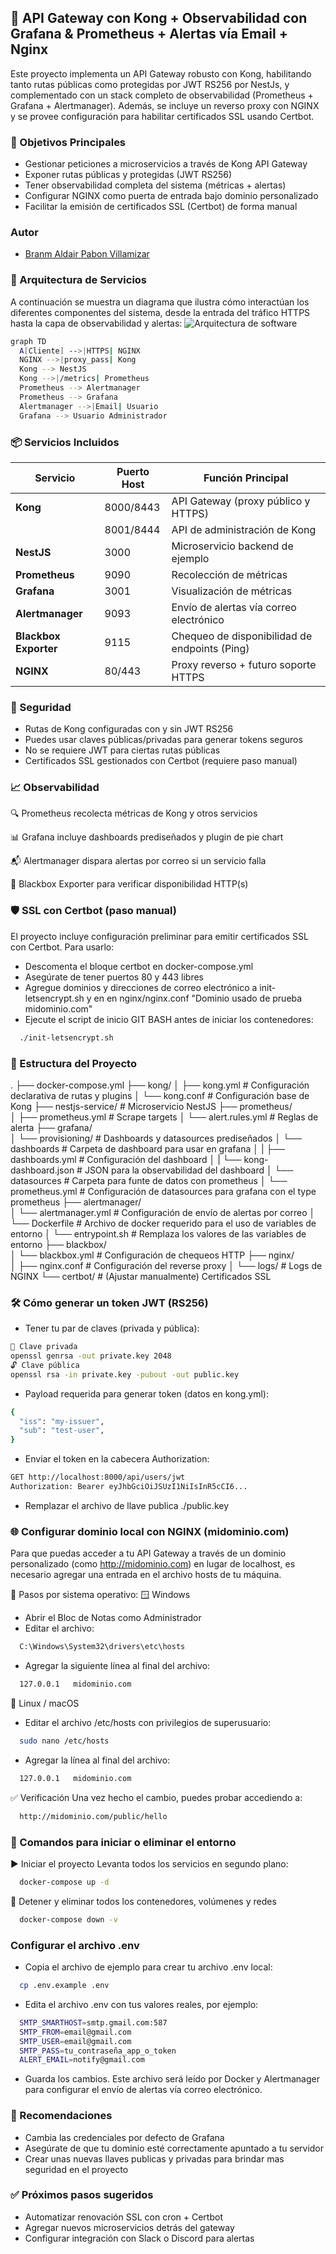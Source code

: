## 📡 API Gateway con Kong + Observabilidad con Grafana & Prometheus + Alertas vía Email + Nginx

Este proyecto implementa un API Gateway robusto con Kong, habilitando tanto rutas públicas como protegidas por JWT RS256 por NestJs, y complementado con un stack completo de observabilidad (Prometheus + Grafana + Alertmanager). Además, se incluye un reverso proxy con NGINX y se provee configuración para habilitar certificados SSL usando Certbot.

### 🚀 Objetivos Principales
- Gestionar peticiones a microservicios a través de Kong API Gateway
- Exponer rutas públicas y protegidas (JWT RS256)
- Tener observabilidad completa del sistema (métricas + alertas)
- Configurar NGINX como puerta de entrada bajo dominio personalizado
- Facilitar la emisión de certificados SSL (Certbot) de forma manual

### Autor
- [Branm Aldair Pabon Villamizar](https://github.com/bpabon)

### 🧱 Arquitectura de Servicios
A continuación se muestra un diagrama que ilustra cómo interactúan los diferentes componentes del sistema, desde la entrada del tráfico HTTPS hasta la capa de observabilidad y alertas:
![Arquitectura de software](./img/arquitectura.png)

```bash
graph TD
  A[Cliente] -->|HTTPS| NGINX
  NGINX -->|proxy_pass| Kong
  Kong --> NestJS
  Kong -->|/metrics| Prometheus
  Prometheus --> Alertmanager
  Prometheus --> Grafana
  Alertmanager -->|Email| Usuario
  Grafana --> Usuario Administrador
```
### 📦 Servicios Incluidos
| Servicio              | Puerto Host | Función Principal                             |
| --------------------- | ----------- | --------------------------------------------- |
| **Kong**              | 8000/8443   | API Gateway (proxy público y HTTPS)           |
|                       | 8001/8444   | API de administración de Kong                 |
| **NestJS**            | 3000        | Microservicio backend de ejemplo              |
| **Prometheus**        | 9090        | Recolección de métricas                       |
| **Grafana**           | 3001        | Visualización de métricas                     |
| **Alertmanager**      | 9093        | Envío de alertas vía correo electrónico       |
| **Blackbox Exporter** | 9115        | Chequeo de disponibilidad de endpoints (Ping) |
| **NGINX**             | 80/443      | Proxy reverso + futuro soporte HTTPS          |

### 🔐 Seguridad
- Rutas de Kong configuradas con y sin JWT RS256
- Puedes usar claves públicas/privadas para generar tokens seguros
- No se requiere JWT para ciertas rutas públicas
- Certificados SSL gestionados con Certbot (requiere paso manual)

### 📈 Observabilidad
🔍 Prometheus recolecta métricas de Kong y otros servicios

📊 Grafana incluye dashboards prediseñados y plugin de pie chart

📬 Alertmanager dispara alertas por correo si un servicio falla

🔎 Blackbox Exporter para verificar disponibilidad HTTP(s)

### 🛡️ SSL con Certbot (paso manual)
El proyecto incluye configuración preliminar para emitir certificados SSL con Certbot. Para usarlo:

- Descomenta el bloque certbot en docker-compose.yml 
- Asegúrate de tener puertos 80 y 443 libres
- Agregue dominios y direcciones de correo electrónico a init-letsencrypt.sh y en en nginx/nginx.conf "Dominio usado de prueba midominio.com"
- Ejecute el script de inicio GIT BASH antes de iniciar los contenedores:
```bash
  ./init-letsencrypt.sh
```
### 📁 Estructura del Proyecto
.
├── docker-compose.yml
├── kong/
│   ├── kong.yml                      # Configuración declarativa de rutas y plugins
│   └── kong.conf                     # Configuración base de Kong
├── nestjs-service/                   # Microservicio NestJS
├── prometheus/   
│   ├── prometheus.yml                # Scrape targets
│   └── alert.rules.yml               # Reglas de alerta
├── grafana/    
│   └── provisioning/                 # Dashboards y datasources prediseñados
│       └── dashboards                # Carpeta de dashboard para usar en grafana
│       |    ├── dashboards.yml       # Configuración del dashboard
│       |    └── kong-dashboard.json  # JSON para la observabilidad del dashboard
│       └── datasources               # Carpeta para funte de datos con prometheus
│            └── prometheus.yml       # Configuración de datasources para grafana con el type prometheus 
├── alertmanager/   
│   └── alertmanager.yml              # Configuración de envío de alertas por correo
│   └── Dockerfile                    # Archivo de docker requerido para el uso de variables de entorno
│   └── entrypoint.sh                 # Remplaza los valores de las variables de entorno
├── blackbox/   
│   └── blackbox.yml                  # Configuración de chequeos HTTP
├── nginx/    
│   ├── nginx.conf                    # Configuración del reverse proxy
│   └── logs/                         # Logs de NGINX
└── certbot/                          # (Ajustar manualmente) Certificados SSL

### 🛠️ Cómo generar un token JWT (RS256)
- Tener tu par de claves (privada y pública):
```bash
🔐 Clave privada
openssl genrsa -out private.key 2048
🔓 Clave pública
openssl rsa -in private.key -pubout -out public.key
```
- Payload requerida para generar token (datos en kong.yml):
```bash
{
  "iss": "my-issuer",
  "sub": "test-user",
} 
```
- Enviar el token en la cabecera Authorization:
```bash
GET http://localhost:8000/api/users/jwt
Authorization: Bearer eyJhbGciOiJSUzI1NiIsInR5cCI6...
```
- Remplazar el archivo de llave publica ./public.key
### 🌐 Configurar dominio local con NGINX (midominio.com)
Para que puedas acceder a tu API Gateway a través de un dominio personalizado (como http://midominio.com) en lugar de localhost, es necesario agregar una entrada en el archivo hosts de tu máquina.

🧭 Pasos por sistema operativo:
🪟 Windows
- Abrir el Bloc de Notas como Administrador
- Editar el archivo:
```bash
  C:\Windows\System32\drivers\etc\hosts
```
- Agregar la siguiente línea al final del archivo:
```bash
  127.0.0.1   midominio.com
```

🐧 Linux / macOS
- Editar el archivo /etc/hosts con privilegios de superusuario:
```bash
  sudo nano /etc/hosts
```
- Agregar la línea al final del archivo:
```bash
  127.0.0.1   midominio.com
```
✅ Verificación
Una vez hecho el cambio, puedes probar accediendo a:
```bash
  http://midominio.com/public/hello
```
### 🧪 Comandos para iniciar o eliminar el entorno
▶️ Iniciar el proyecto
Levanta todos los servicios en segundo plano:
```bash
  docker-compose up -d
```
🛑 Detener y eliminar todos los contenedores, volúmenes y redes
```bash
  docker-compose down -v
```
### Configurar el archivo .env
- Copia el archivo de ejemplo para crear tu archivo .env local:
```bash
  cp .env.example .env
```
- Edita el archivo .env con tus valores reales, por ejemplo:
```bash
  SMTP_SMARTHOST=smtp.gmail.com:587
  SMTP_FROM=email@gmail.com
  SMTP_USER=email@gmail.com
  SMTP_PASS=tu_contraseña_app_o_token
  ALERT_EMAIL=notify@gmail.com

```
- Guarda los cambios. Este archivo será leído por Docker y Alertmanager para configurar el envío de alertas vía correo electrónico.
### 📢 Recomendaciones
- Cambia las credenciales por defecto de Grafana
- Asegúrate de que tu dominio esté correctamente apuntado a tu servidor
- Crear unas nuevas llaves publicas y privadas para brindar mas seguridad en el proyecto
### ✅ Próximos pasos sugeridos
- Automatizar renovación SSL con cron + Certbot
- Agregar nuevos microservicios detrás del gateway
- Configurar integración con Slack o Discord para alertas